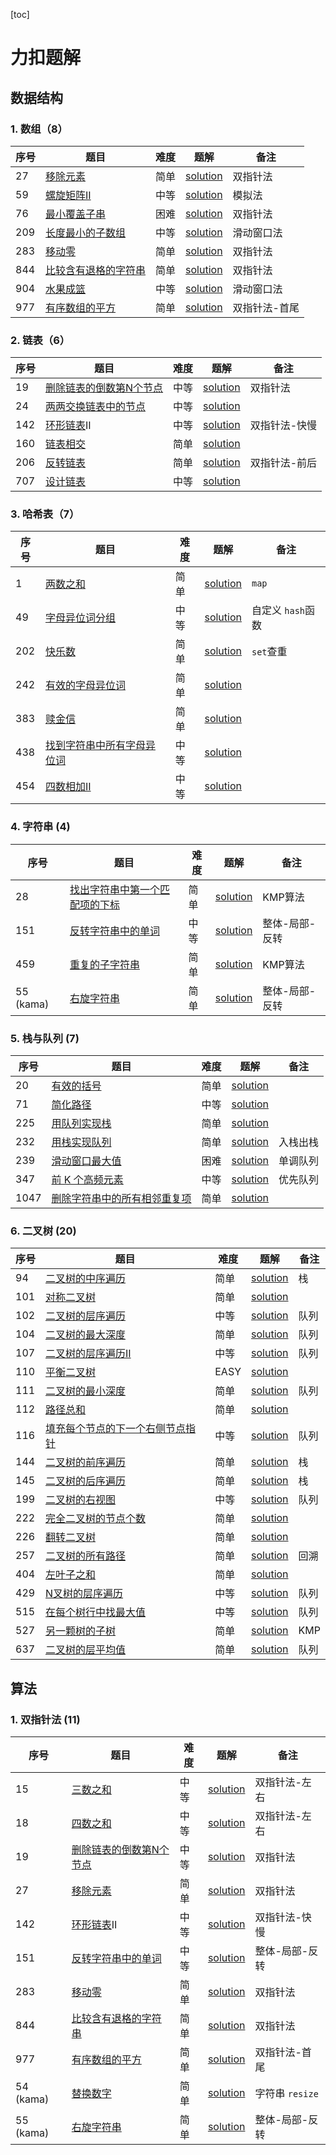 [toc]

# 力扣题解

## 数据结构

### 1. 数组（8）

| 序号 | 题目                                                                       | 难度 | 题解                                                                      | 备注          |
| ---- | -------------------------------------------------------------------------- | ---- | ------------------------------------------------------------------------- | ------------- |
| 27   | [移除元素](https://leetcode.cn/problems/remove-element)                       | 简单 | [solution](./problems/27_remove_element_移除元素_EASY)                       | 双指针法      |
| 59   | [螺旋矩阵II](https://leetcode.cn/problems/spiral-matrix-ii)                   | 中等 | [solution](./problems/59_spiral_matrix_2_螺旋矩阵2_MEDIUM)                   | 模拟法        |
| 76   | [最小覆盖子串](https://leetcode.cn/problems/minimum-window-substring)         | 困难 | [solution](./problems/76_minimum_window_substring_最小覆盖字符串_HARD)       | 双指针法      |
| 209  | [长度最小的子数组](https://leetcode.cn/problems/minimum-size-subarray-sum)    | 中等 | [solution](./problems/209_minimum_size_subarray_sum_长度最小的子数组_MEDIUM) | 滑动窗口法    |
| 283  | [移动零](https://leetcode.cn/problems/move-zeroes)                            | 简单 | [solution](./problems/283_move_zeros_移动零_EASY/)                           | 双指针法      |
| 844  | [比较含有退格的字符串](https://leetcode.cn/problems/backspace-string-compare) | 简单 | [solution](./problems/844_backspace_string_compare_比较含空格的字符串_EASY)  | 双指针法      |
| 904  | [水果成篮](https://leetcode.cn/problems/fruit-into-baskets)                   | 中等 | [solution](./problems/904_fruit_into_baskets_水果成篮_MEDIUM)                | 滑动窗口法    |
| 977  | [有序数组的平方](https://leetcode.cn/problems/squares-of-a-sorted-array)      | 简单 | [solution](./problems/977_squares_of_a_sorted_array_有序数组的平方_EASY)     | 双指针法-首尾 |

### 2. 链表（6）

| 序号 | 题目                                                                                  | 难度 | 题解                                                                                   | 备注          |
| ---- | ------------------------------------------------------------------------------------- | ---- | -------------------------------------------------------------------------------------- | ------------- |
| 19   | [删除链表的倒数第N个节点](https://leetcode.cn/problems/remove-nth-node-from-end-of-list) | 中等 | [solution](./problems/19_remove_nth_node_from_end_of_list_删除链表的倒数第N个节点_MEDIUM) | 双指针法      |
| 24   | [两两交换链表中的节点](https://leetcode.cn/problems/swap-nodes-in-pairs)                 | 中等 | [solution](./problems/24_swap_nodes_in_pairs_两两交换链表中的节点_MEDIUM)                 |               |
| 142  | [环形链表](https://leetcode.cn/problems/linked-list-cycle-ii/description/)II             | 中等 | [solution](./problems/142_linked_list_cycle_II_环形链表_MEDIUM)                           | 双指针法-快慢 |
| 160  | [链表相交](https://leetcode.cn/problems/intersection-of-two-linked-lists/description/)   | 简单 | [solution](./problems/160_intersection_of_two_linked_lists_相交链表_EASY)                 |               |
| 206  | [反转链表](https://leetcode.cn/problems/reverse-linked-list)                             | 简单 | [solution](./problems/206_reverse_linked_list_反转链表_EASY)                              | 双指针法-前后 |
| 707  | [设计链表](https://leetcode.cn/problems/design-linked-list)                              | 中等 | [solution](./problems/707_design_linked_list_设计链表_MEDIUM)                             |               |

### 3. 哈希表（7）

| 序号 | 题目                                                                                               | 难度 | 题解                                                                                     | 备注                |
| ---- | -------------------------------------------------------------------------------------------------- | ---- | ---------------------------------------------------------------------------------------- | ------------------- |
| 1    | [两数之和](https://leetcode.cn/problems/two-sum/description/)                                         | 简单 | [solution](./problems/1_two_sum_两数之和_EASY)                                              | `map`             |
| 49   | [字母异位词分组](https://leetcode.cn/problems/group-anagrams/description/)                            | 中等 | [solution](./problems/49_grop_anagrams_字母异位词分组_MEDIUM)                               | 自定义 `hash`函数 |
| 202  | [快乐数](https://leetcode.cn/problems/happy-number/description/)                                      | 简单 | [solution](./problems/202_happy_number_快乐数_EASY)                                         | `set`查重         |
| 242  | [有效的字母异位词](https://leetcode.cn/problems/valid-anagram/description/)                           | 简单 | [solution](./problems/242_valid_anagram_有效的字母异位词_EASY)                              |                     |
| 383  | [赎金信](https://leetcode.cn/problems/ransom-note/description/)                                       | 简单 | [solution](./problems/383_ransom_note_赎金信_EASY)                                          |                     |
| 438  | [找到字符串中所有字母异位词](https://leetcode.cn/problems/find-all-anagrams-in-a-string/description/) | 中等 | [solution](./problems/438_find_all_anagrams_in_a_string_找到字符串中所有字母异位词_MEDIUM/) |                     |
| 454  | [四数相加II](https://leetcode.cn/problems/4sum-ii/description/)                                       | 中等 | [solution](./problems/454_4sum_II_四数相加II_MEDIUM)                                        |                     |

### 4. 字符串 (4)

| 序号      | 题目                                                                                                                        | 难度 | 题解                                                                                                          | 备注           |
| --------- | --------------------------------------------------------------------------------------------------------------------------- | ---- | ------------------------------------------------------------------------------------------------------------- | -------------- |
| 28        | [找出字符串中第一个匹配项的下标](https://leetcode.cn/problems/find-the-index-of-the-first-occurrence-in-a-string/description/) | 简单 | [solution](./problems/28_find_the_index_of_the_first_occurrence_in_a_string_找出字符串中第一个匹配项的下标_EASY) | KMP算法        |
| 151       | [反转字符串中的单词](https://leetcode.cn/problems/reverse-words-in-a-string/description/)                                      | 中等 | [solution](./problems/151_reverse_words_in_a_string_反转字符串中的单词_MEDIUM)                                   | 整体-局部-反转 |
| 459       | [重复的子字符串](https://leetcode.cn/problems/repeated-substring-pattern/description/)                                         | 简单 | [solution](./problems/459_repeated_substring_pattern_重复的子字符串_EASY)                                        | KMP算法        |
| 55 (kama) | [右旋字符串](https://kamacoder.com/problempage.php?pid=1065)                                                                   | 简单 | [solution](./problems/kama_55_right_rotate_string_右旋字符串_EASY)                                               | 整体-局部-反转 |

### 5. 栈与队列 (7)

| 序号 | 题目                                                                                                            | 难度 | 题解                                                                                                | 备注     |
| ---- | --------------------------------------------------------------------------------------------------------------- | ---- | --------------------------------------------------------------------------------------------------- | -------- |
| 20   | [有效的括号](https://leetcode.cn/problems/valid-parentheses/description/)                                          | 简单 | [solution](./problems/20_valid_parentheses_有效的括号_EASY)                                            |          |
| 71   | [简化路径](https://leetcode.cn/problems/simplify-path/description/)                                                | 中等 | [solution](./problems/71_simplify_path_简化路径_MEDIUM)                                                |          |
| 225  | [用队列实现栈](https://leetcode.cn/problems/implement-stack-using-queues/description/)                             | 简单 | [solution](./problems/232_implement_queue_using_stacks_用栈实现队列_EASY)                              |          |
| 232  | [用栈实现队列](https://leetcode.cn/problems/implement-queue-using-stacks/description/)                             | 简单 | [solution](./problems/232_implement_queue_using_stacks_用栈实现队列_EASY)                              | 入栈出栈 |
| 239  | [滑动窗口最大值](https://leetcode.cn/problems/sliding-window-maximum/description/)                                 | 困难 | [solution](./problems/239_sliding_window_maximum_滑动窗口最大值_HARD)                                  | 单调队列 |
| 347  | [前 K 个高频元素](https://leetcode.cn/problems/top-k-frequent-elements/)                                           | 中等 | [solution](./problems/347_top_k_frequent_elements_前K个高频元素_MEDIUM)                                | 优先队列 |
| 1047 | [删除字符串中的所有相邻重复项](https://leetcode.cn/problems/remove-all-adjacent-duplicates-in-string/description/) | 简单 | [solution](./problems/1047_remove_all_adjacent_duplicates_in_string_删除字符串中的所有相邻重复项_EASY) |          |

### 6. 二叉树 (20)

| 序号 | 题目                                                                                                                   | 难度 | 题解                                                                                                        | 备注 |
| ---- | ---------------------------------------------------------------------------------------------------------------------- | ---- | ----------------------------------------------------------------------------------------------------------- | ---- |
| 94   | [二叉树的中序遍历](https://leetcode.cn/problems/binary-tree-inorder-traversal/description/)                               | 简单 | [solution](./problems/94_binary_tree_inorder_traversal_二叉树的中序遍历_EASY)                                  | 栈   |
| 101  | [对称二叉树](https://leetcode.cn/problems/symmetric-tree/description/)                                                    | 简单 | [solution](./problems/101_symmetric_tree_对称二叉树_EASY)                                                      |      |
| 102  | [二叉树的层序遍历](https://leetcode.cn/problems/binary-tree-level-order-traversal/description/)                           | 中等 | [solution](./problems/102_binary_tree_level_order_traversal_二叉树的层序遍历_MEDIUM)                           | 队列 |
| 104  | [二叉树的最大深度](https://leetcode.cn/problems/maximum-depth-of-binary-tree/description/)                                | 简单 | [solution](./problems/104_maximum_depth_of_binary_tree_二叉树的最大深度_EASY)                                  | 队列 |
| 107  | [二叉树的层序遍历II](https://leetcode.cn/problems/binary-tree-level-order-traversal-ii/description/)                      | 中等 | [solution](./problems/107_binary_tree_level_order_traversal_II_二叉树的层序遍历II_MEDIUM)                      | 队列 |
| 110  | [平衡二叉树](https://leetcode.cn/problems/balanced-binary-tree/description/)                                              | EASY | [solution](./problems/110_balanced_binary_tree_平衡二叉树_EASY)                                                |      |
| 111  | [二叉树的最小深度](https://leetcode.cn/problems/minimum-depth-of-binary-tree/description/)                                | 简单 | [solution](./problems/111_minimum_depth_of_binary_tree_二叉树的最小深度_EASY)                                  | 队列 |
| 112  | [路径总和](https://leetcode.cn/problems/path-sum/description/)                                                            | 简单 | [solution](./problems/112_path_sum_路径总和_EASY/)                                                             |      |
| 116  | [填充每个节点的下一个右侧节点指针](https://leetcode.cn/problems/populating-next-right-pointers-in-each-node/description/) | 中等 | [solution](./problems/116_populating_next_right_pointers_in_each_node_填充每个节点的下一个右侧节点指针_MEDIUM) | 队列 |
| 144  | [二叉树的前序遍历](https://leetcode.cn/problems/binary-tree-preorder-traversal/description/)                              | 简单 | [solution](./problems/144_binary_tree_preorder_traversal_二叉树的前序遍历_EASY)                                | 栈   |
| 145  | [二叉树的后序遍历](https://leetcode.cn/problems/binary-tree-postorder-traversal/description/)                             | 简单 | [solution](./problems/145_binary_tree_postorder_traversal_二叉树的后序遍历_EASY/)                              | 栈   |
| 199  | [二叉树的右视图](https://leetcode.cn/problems/binary-tree-right-side-view/description/)                                   | 中等 | [solution](./problems/199_binary_tree_right_side_view_二叉树的右视图_MEDIUM)                                   | 队列 |
| 222  | [完全二叉树的节点个数](https://leetcode.cn/problems/count-complete-tree-nodes/description/)                               | 简单 | [solution](./problems/222_count_complete_tree_nodes_完全二叉树的节点个数_EASY)                                 |      |
| 226  | [翻转二叉树](https://leetcode.cn/problems/invert-binary-tree/description/)                                                | 简单 | [solution](./problems/226_invert_binary_tree_翻转二叉树_EASY)                                                  |      |
| 257  | [二叉树的所有路径](https://leetcode.cn/problems/binary-tree-paths/description/)                                           | 简单 | [solution](./problems/257_binary_tree_paths_二叉树的所有路径_EASY)                                             | 回溯 |
| 404  | [左叶子之和](https://leetcode.cn/problems/sum-of-left-leaves/)                                                            | 简单 | [solution](./problems/404_sum_of_left_leaves_左叶子之和_EASY/)                                                 |      |
| 429  | [N叉树的层序遍历](https://leetcode.cn/problems/n-ary-tree-level-order-traversal/description/)                             | 中等 | [solution](./problems/429_n_ary_tree_level_order_traversal_N叉树的层序遍历_MEDIUM)                             | 队列 |
| 515  | [在每个树行中找最大值](https://leetcode.cn/problems/find-largest-value-in-each-tree-row/description/)                     | 中等 | [solution](./problems/515_find_largest_value_in_each_tree_row_在每个树行中找最大值_MEDIUM)                     | 队列 |
| 527  | [另一颗树的子树](https://leetcode.cn/problems/subtree-of-another-tree/description/)                                       | 简单 | [solution](./problems/527_subtree_of_another_tree_另一颗树的子树_EASY)                                         | KMP  |
| 637  | [二叉树的层平均值](https://leetcode.cn/problems/average-of-levels-in-binary-tree/description/)                            | 简单 | [solution](./problems/637_average_of_levels_in_binary_tree_二叉树的层平均值_EASY)                              | 队列 |

## 算法

### 1. 双指针法 (11)

| 序号      | 题目                                                                                   | 难度 | 题解                                                                                   | 备注              |
| --------- | -------------------------------------------------------------------------------------- | ---- | -------------------------------------------------------------------------------------- | ----------------- |
| 15        | [三数之和](https://leetcode.cn/problems/3sum/description/)                                | 中等 | [solution](./problems/15_3sum_三数之和_MEDIUM)                                            | 双指针法-左右     |
| 18        | [四数之和](https://leetcode.cn/problems/4sum/description/)                                | 中等 | [solution](./problems/18_4sum_四数之和_MEDIUM)                                            | 双指针法-左右     |
| 19        | [删除链表的倒数第N个节点](https://leetcode.cn/problems/remove-nth-node-from-end-of-list)  | 中等 | [solution](./problems/19_remove_nth_node_from_end_of_list_删除链表的倒数第N个节点_MEDIUM) | 双指针法          |
| 27        | [移除元素](https://leetcode.cn/problems/remove-element)                                   | 简单 | [solution](./problems/27_remove_element_移除元素_EASY)                                    | 双指针法          |
| 142       | [环形链表](https://leetcode.cn/problems/linked-list-cycle-ii/description/)II              | 中等 | [solution](./problems/142_linked_list_cycle_II_环形链表_MEDIUM)                           | 双指针法-快慢     |
| 151       | [反转字符串中的单词](https://leetcode.cn/problems/reverse-words-in-a-string/description/) | 中等 | [solution](./problems/151_reverse_words_in_a_string_反转字符串中的单词_MEDIUM)            | 整体-局部-反转    |
| 283       | [移动零](https://leetcode.cn/problems/move-zeroes)                                        | 简单 | [solution](./problems/283_move_zeros_移动零_EASY/)                                        | 双指针法          |
| 844       | [比较含有退格的字符串](https://leetcode.cn/problems/backspace-string-compare)             | 简单 | [solution](./problems/844_backspace_string_compare_比较含空格的字符串_EASY)               | 双指针法          |
| 977       | [有序数组的平方](https://leetcode.cn/problems/squares-of-a-sorted-array)                  | 简单 | [solution](./problems/977_squares_of_a_sorted_array_有序数组的平方_EASY)                  | 双指针法-首尾     |
| 54 (kama) | [替换数字](https://kamacoder.com/problempage.php?pid=1064)                                | 简单 | [solution](./problems/kama_54_replace_number_替换数字_EASY)                               | 字符串 `resize` |
| 55 (kama) | [右旋字符串](https://kamacoder.com/problempage.php?pid=1065)                              | 简单 | [solution](./problems/kama_55_right_rotate_string_右旋字符串_EASY)                        | 整体-局部-反转    |

